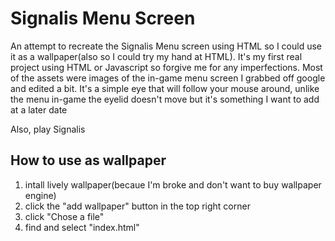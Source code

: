 # Signalis Menu Screen
An attempt to recreate the Signalis Menu screen using HTML so I could use it as a wallpaper(also so I could try my hand at HTML). It's my first real project using HTML or Javascript so forgive me for any imperfections.
Most of the assets were images of the in-game menu screen I grabbed off google and edited a bit. It's a simple eye that will follow your mouse around, unlike the menu in-game the eyelid doesn't move but it's something I want to add at a later date

Also, play Signalis

## How to use as wallpaper
 1. intall lively wallpaper(becaue I'm broke and don't want to buy wallpaper engine)
 2. click the "add wallpaper" button in the top right corner
 3. click "Chose a file"
 4. find and select "index.html"

